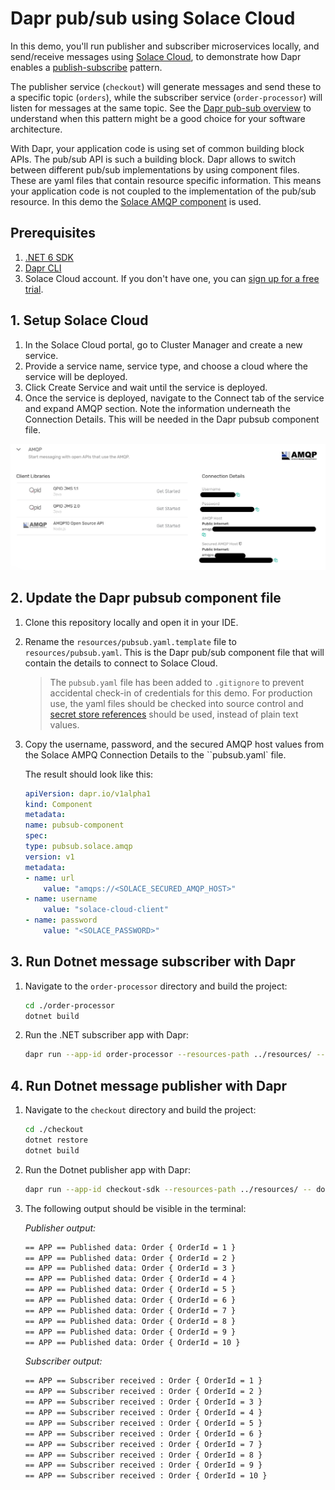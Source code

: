 # Dapr pub/sub using Solace Cloud

In this demo, you'll run publisher and subscriber microservices locally, and send/receive messages using [Solace Cloud](https://solace.com/products/platform/cloud/), to demonstrate how Dapr enables a [publish-subscribe](https://docs.dapr.io/developing-applications/building-blocks/pubsub/) pattern.

The publisher service (`checkout`) will generate messages and send these to a specific topic (`orders`), while the subscriber service (`order-processor`) will listen for messages at the same topic. See the [Dapr pub-sub overview](https://docs.dapr.io/developing-applications/building-blocks/pubsub/pubsub-overview/) to understand when this pattern might be a good choice for your software architecture.

With Dapr, your application code is using set of common building block APIs. The pub/sub API is such a building block. Dapr allows to switch between different pub/sub implementations by using component files. These are yaml files that contain resource specific information. This means your application code is not coupled to the implementation of the pub/sub resource. In this demo the [Solace AMQP component](https://docs.dapr.io/reference/components-reference/supported-pubsub/setup-solace-amqp/) is used.

## Prerequisites

1. [.NET 6 SDK](https://dotnet.microsoft.com/download/dotnet/6.0)
2. [Dapr CLI](https://docs.dapr.io/getting-started/install-dapr-cli/)
3. Solace Cloud account. If you don't have one, you can [sign up for a free trial](https://console.solace.cloud/login/new-account).

## 1. Setup Solace Cloud

1. In the Solace Cloud portal, go to Cluster Manager and create a new service.
2. Provide a service name, service type, and choose a cloud where the service will be deployed.
3. Click Create Service and wait until the service is deployed.
4. Once the service is deployed, navigate to the Connect tab of the service and expand AMQP section. Note the information underneath the Connection Details. This will be needed in the Dapr pubsub component file.

![Solcate AMQP Connection Details](/images/solace_cloud_amqp_connectiondetails.png)

## 2. Update the Dapr pubsub component file

1. Clone this repository locally and open it in your IDE.
2. Rename the `resources/pubsub.yaml.template` file to `resources/pubsub.yaml`. This is the Dapr pub/sub component file that will contain the details to connect to Solace Cloud.

    > The `pubsub.yaml` file has been added to `.gitignore` to prevent accidental check-in of credentials for this demo. For production use, the yaml files should be checked into source control and [secret store references](https://docs.dapr.io/operations/components/component-secrets/) should be used, instead of plain text values.

3. Copy the username, password, and the secured AMQP host values from the Solace AMPQ Connection Details to the ``pubsub.yaml` file.

    The result should look like this:

    ```yaml
    apiVersion: dapr.io/v1alpha1
    kind: Component
    metadata:
    name: pubsub-component
    spec:
    type: pubsub.solace.amqp
    version: v1
    metadata:
    - name: url
        value: "amqps://<SOLACE_SECURED_AMQP_HOST>"
    - name: username
        value: "solace-cloud-client"
    - name: password
        value: "<SOLACE_PASSWORD>"
    ```

## 3. Run Dotnet message subscriber with Dapr

1. Navigate to the `order-processor` directory and build the project:

    ```bash
    cd ./order-processor
    dotnet build
    ```

2. Run the .NET subscriber app with Dapr:

    ```bash
    dapr run --app-id order-processor --resources-path ../resources/ --app-port 7002 -- dotnet run
    ```

## 4. Run Dotnet message publisher with Dapr

1. Navigate to the `checkout` directory  and build the project:

    ```bash
    cd ./checkout
    dotnet restore
    dotnet build
    ```

2. Run the Dotnet publisher app with Dapr:

    ```bash
    dapr run --app-id checkout-sdk --resources-path ../resources/ -- dotnet run
    ```

3. The following output should be visible in the terminal:

    *Publisher output:*

    ```bash
    == APP == Published data: Order { OrderId = 1 }
    == APP == Published data: Order { OrderId = 2 }
    == APP == Published data: Order { OrderId = 3 }
    == APP == Published data: Order { OrderId = 4 }
    == APP == Published data: Order { OrderId = 5 }
    == APP == Published data: Order { OrderId = 6 }
    == APP == Published data: Order { OrderId = 7 }
    == APP == Published data: Order { OrderId = 8 }
    == APP == Published data: Order { OrderId = 9 }
    == APP == Published data: Order { OrderId = 10 }
    ```

    *Subscriber output:*

    ```bash
    == APP == Subscriber received : Order { OrderId = 1 }
    == APP == Subscriber received : Order { OrderId = 2 }
    == APP == Subscriber received : Order { OrderId = 3 }
    == APP == Subscriber received : Order { OrderId = 4 }
    == APP == Subscriber received : Order { OrderId = 5 }
    == APP == Subscriber received : Order { OrderId = 6 }
    == APP == Subscriber received : Order { OrderId = 7 }
    == APP == Subscriber received : Order { OrderId = 8 }
    == APP == Subscriber received : Order { OrderId = 9 }
    == APP == Subscriber received : Order { OrderId = 10 }
    ```
